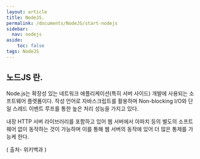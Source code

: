 ```yaml
---
layout: article
title: NodeJS.
permalink: /documents/NodeJS/start-nodejs
sidebar:
  nav: nodejs
aside:
    toc: false
tags: NodeJS 
---
```


## 노드JS 란.
<div class="blue-div">
Node.js는 확장성 있는 네트워크 애플리케이션(특히 서버 사이드) 개발에 사용되는 소프트웨어 플랫폼이다. 작성 언어로 자바스크립트를 활용하며 Non-blocking I/O와 단일 스레드 이벤트 루프를 통한 높은 처리 성능을 가지고 있다.

내장 HTTP 서버 라이브러리를 포함하고 있어 웹 서버에서 아파치 등의 별도의 소프트웨어 없이 동작하는 것이 가능하며 이를 통해 웹 서버의 동작에 있어 더 많은 통제를 가능케 한다.

( 출처- 위키백과 )
</div>

